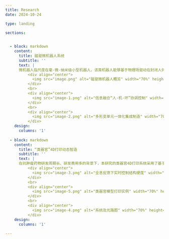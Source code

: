 ```yaml
---
title: Research
date: 2024-10-24

type: landing

sections:
  

  - block: markdown
    content:
      title: 磁驱微机器人系统
      subtitle: ''
      text: |
      微机器人指尺度在毫-微-纳米级小型机器人，该类机器人能够基于物理场驱动在封闭人体环境执行任务，有望成为颠覆性新兴医疗器械。针对现有微机器人运动效率低、感知能力弱、运动控制难的问题，本研究提出自主形变仿生微机器人本体创成技术，首创环境感知多形变单元一体化集成微机器人；提出微机器人跨域多模态运动控制方法，大幅提升封闭非结构环境下微机器人适应性与作业能力。
          <div align="center">
            <img src="image.png" alt="磁驱微机器人概览" width="70%" height="auto">
          </div>
          <br>
          <div align="center">
            <img src="image-1.png" alt="信息融合“人-机-环”协调控制" width="70%" height="auto">
          </div>
          <br>
          <div align="center">
            <img src="image-2.png" alt="多形变单元一体化集成制造" width="70%" height="auto">
          </div>
    design:
      columns: '1'
      
  - block: markdown
    content:
      title: “类器官”4D打印动态智造
      subtitle: ''
      text: |
      在抗肿瘤药物研发周期长、研发费用多的背景下，本研究的类器官4D打印系统采用了基于全息成像实时反馈的重建算法，通过将数字全息显微技术与DMD 光固化微加工系统相结合，实现了对类器官硬度第4维的精准控制（精度±1kPa）。类器官的使用可以极大缩短试验周期并降低成本。该项研究的4D打印系统为抗肿瘤药物的研发、个性化药物的设计和制造以及生物4D打印技术的快速操作创造了捷径。 
          <div align="center">
            <img src="image-3.png" alt="全息反馈下实时控制结构硬度" width="70%" height="auto">
          </div>
          <br>
          <div align="center">
            <img src="image-5.png" alt="类器官模型打印实例" width="70%" height="auto">
          </div>
          <br>
          <div align="center">
            <img src="image-4.png" alt="系统及光路图" width="70%" height="auto">
          </div>
    design:
      columns: '1'
      
---
```

